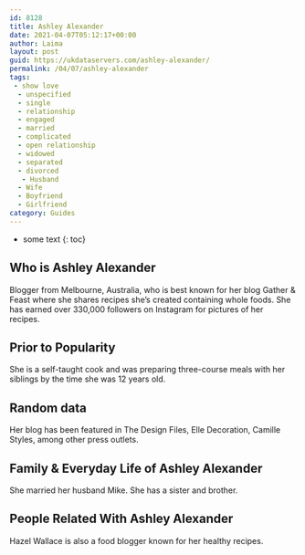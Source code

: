 ```yaml
---
id: 8128
title: Ashley Alexander
date: 2021-04-07T05:12:17+00:00
author: Laima
layout: post
guid: https://ukdataservers.com/ashley-alexander/
permalink: /04/07/ashley-alexander
tags:
 - show love
  - unspecified
  - single
  - relationship
  - engaged
  - married
  - complicated
  - open relationship
  - widowed
  - separated
  - divorced
   - Husband
  - Wife
  - Boyfriend
  - Girlfriend
category: Guides
---
```


* some text
{: toc}


## Who is Ashley Alexander
                  
                  
                  
Blogger from Melbourne, Australia, who is best known for her blog Gather & Feast where she shares recipes she&#8217;s created containing whole foods. She has earned over 330,000 followers on Instagram for pictures of her recipes. 
                  
              
            
              
            
                
                
                
## Prior to Popularity
                  
                  
                  
She is a self-taught cook and was preparing three-course meals with her siblings by the time she was 12 years old. 
                  
              
            
              
            
                
                
                
## Random data
                  
                  
                  
Her blog has been featured in The Design Files, Elle Decoration, Camille Styles, among other press outlets. 
                  
              
            
              
            
                
                
                
## Family & Everyday Life of Ashley Alexander
                  
                  
                  
She married her husband Mike. She has a sister and brother. 
                  
              
            
              
            
                
                
                
## People Related With Ashley Alexander
                  
                  
                  
Hazel Wallace is also a food blogger known for her healthy recipes. 
                  
              
            
              
            
                
              
            
              
              
            
            
              
            
          
          
          